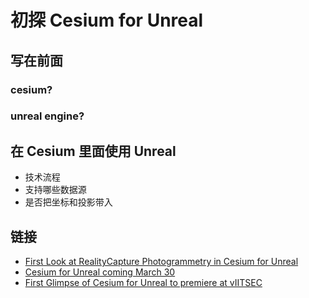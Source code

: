 # 初探 Cesium for Unreal

## 写在前面

### cesium?

### unreal engine?





## 在 Cesium 里面使用 Unreal

- 技术流程
- 支持哪些数据源
- 是否把坐标和投影带入



## 链接

- [First Look at RealityCapture Photogrammetry in Cesium for Unreal](https://cesium.com/blog/2021/03/11/reality-capture-models-arriving-in-cesium-for-unreal/)
- [Cesium for Unreal coming March 30](https://cesium.com/blog/2021/02/16/cesium-for-unreal-news/)
- [First Glimpse of Cesium for Unreal to premiere at vIITSEC](https://cesium.com/blog/2020/11/30/project-anywhere/)